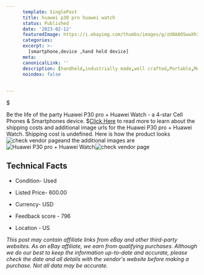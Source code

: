 ```yaml
---
      template: SinglePost
      title: huawei p30 pro huawei watch
      status: Published
      date: '2023-02-12'
      featuredImage: https://i.ebayimg.com/thumbs/images/g/zU0AAOSwwXhi7SDG/s-l225.jpg
      categories: 
      excerpt: >-
        [smartphone,device ,hand held device]
      meta:
      canonicalLink: ''
      description: [handheld,industrially made,well crafted,Portable,Mobile,Compact,Convenient,Lightweight,Maneuverable,Man-portable,Miniature,Carriable,Hand-held,Light,Holdable,Transportable,Mobile device,Pocket-sized,On-the-go,Wireless,Cordless,Compact size,Convenient size, smartphone,device ,hand held device]
      noindex: false
      
        
---
```

$

Be the life of the party Huawei P30 pro + Huawei Watch - a 4-star Cell Phones & Smartphones device.
$[Click Here](https://www.ebay.com/itm/325282603234?hash=item4bbc5aa0e2%3Ag%3AzU0AAOSwwXhi7SDG&mkevt=1&mkcid=1&mkrid=711-53200-19255-0&campid=%253CePNCampaignId%253E&customid=%253CreferenceId%253E&toolid=10049) to read more to learn about the shipping costs and additional image urls for the Huawei P30 pro + Huawei Watch. Shipping cost is undefined. Here is how the product looks ![check vendor page](https://i.ebayimg.com/thumbs/images/g/zU0AAOSwwXhi7SDG/s-l225.jpg)and the additional images are![Huawei P30 pro + Huawei Watch](https://i.ebayimg.com/images/g/zU0AAOSwwXhi7SDG/s-l1600.jpg)![check vendor page](https://origin-galleryplus.ebayimg.com/ws/web/325282603234_2_0_1/225x225.jpg,https://origin-galleryplus.ebayimg.com/ws/web/325282603234_3_0_1/225x225.jpg,https://origin-galleryplus.ebayimg.com/ws/web/325282603234_4_0_1/225x225.jpg)



 ## Technical Facts 



     
      

 - Condition- Used 


      

 - Listed Price- 600.00 


      

 - Currency- USD 


      

 - Feedback score - 796 


      

 - Location - US 


      
      

 *_This post may contain affiliate links from eBay and other third-party websites. As an eBay affiliate, we earn from qualifying purchases. Although we do our best to keep the information up-to-date and accurate, please check the date and all details with the vendor's website before making a purchase. Not all data may be accurate._*






